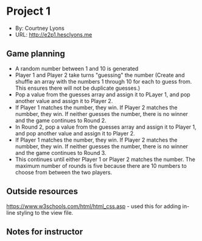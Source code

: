 # Project 1
+ By: Courtney Lyons
+ URL: <http://e2p1.hesclyons.me>

## Game planning
+ A random number between 1 and 10 is generated
+ Player 1 and Player 2 take turns "guessing" the number (Create and shuffle an array with the numbers 1 through 10 for each to guess from. This ensures there will not be duplicate guesses.)
+ Pop a value from the guesses array and assign it to PLayer 1, and pop another value and assign it to Player 2. 
+ If Player 1 matches the number, they win. If Player 2 matches the numbber, they win. If neither guesses the number, there is no winner and the game continues to Round 2.
+ In Round 2, pop a value from the guesses array and assign it to Player 1, and pop another value and assign it to Player 2. 
+ If Player 1 matches the number, they win. If Player 2 matches the numbber, they win. If neither guesses the number, there is no winner and the game continues to Round 3.
+ This continues until either Player 1 or Player 2 matches the number. The maximum number of rounds is five because there are 10 numbers to choose from between the two players. 


## Outside resources
https://www.w3schools.com/html/html_css.asp - used this for adding in-line styling to the view file.

## Notes for instructor
